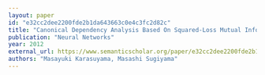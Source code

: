 ```yaml
---
layout: paper
id: "e32cc2dee2200fde2b1da643663c0e4c3fc2d82c"
title: "Canonical Dependency Analysis Based On Squared-Loss Mutual Information"
publication: "Neural Networks"
year: 2012
external_url: https://www.semanticscholar.org/paper/e32cc2dee2200fde2b1da643663c0e4c3fc2d82c
authors: "Masayuki Karasuyama, Masashi Sugiyama"
---
```

